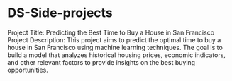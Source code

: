 # DS-Side-projects
Project Title: Predicting the Best Time to Buy a House in San Francisco
Project Description:
This project aims to predict the optimal time to buy a house in San Francisco using machine learning techniques. The goal is to build a model that analyzes historical housing prices, economic indicators, and other relevant factors to provide insights on the best buying opportunities.
